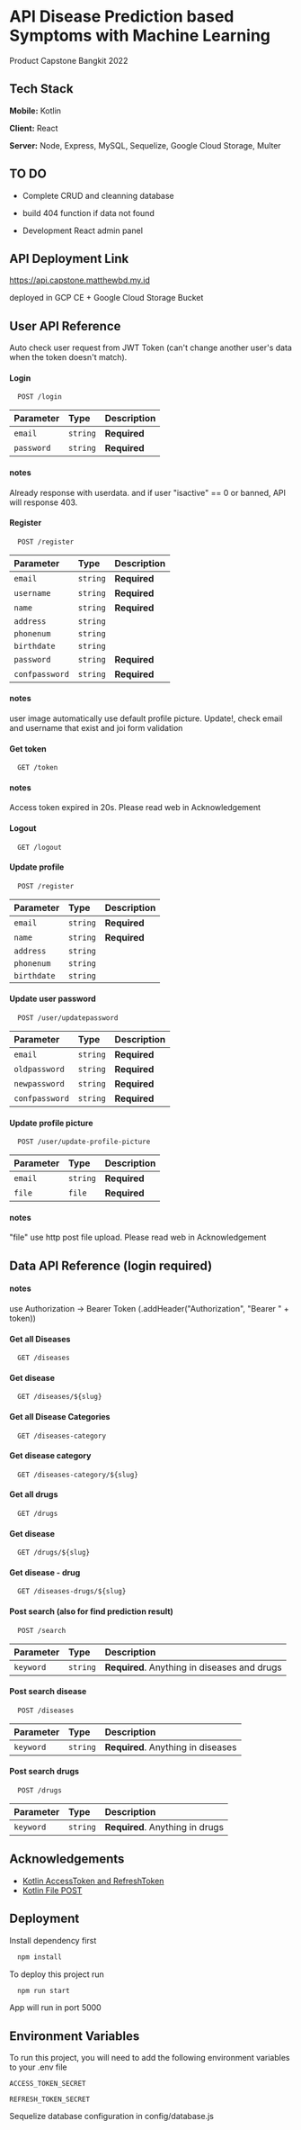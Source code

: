 # API Disease Prediction based Symptoms with Machine Learning

Product Capstone Bangkit 2022

## Tech Stack

**Mobile:** Kotlin

**Client:** React

**Server:** Node, Express, MySQL, Sequelize, Google Cloud Storage, Multer

## TO DO

- Complete CRUD and cleanning database

- build 404 function if data not found

- Development React admin panel

## API Deployment Link

https://api.capstone.matthewbd.my.id

deployed in GCP CE + Google Cloud Storage Bucket

## User API Reference

Auto check user request from JWT Token (can't change another user's data when the token doesn't match).

#### Login

```http
  POST /login
```

| Parameter  | Type     | Description  |
| :--------- | :------- | :----------- |
| `email`    | `string` | **Required** |
| `password` | `string` | **Required** |

#### notes

Already response with userdata. and if user "isactive" == 0 or banned, API will response 403.

#### Register

```http
  POST /register
```

| Parameter      | Type     | Description  |
| :------------- | :------- | :----------- |
| `email`        | `string` | **Required** |
| `username`     | `string` | **Required** |
| `name`         | `string` | **Required** |
| `address`      | `string` |              |
| `phonenum`     | `string` |              |
| `birthdate`    | `string` |              |
| `password`     | `string` | **Required** |
| `confpassword` | `string` | **Required** |

#### notes

user image automatically use default profile picture. Update!, check email and username that exist and joi form validation

#### Get token

```http
  GET /token
```

#### notes

Access token expired in 20s. Please read web in Acknowledgement

#### Logout

```http
  GET /logout
```

#### Update profile

```http
  POST /register
```

| Parameter   | Type     | Description  |
| :---------- | :------- | :----------- |
| `email`     | `string` | **Required** |
| `name`      | `string` | **Required** |
| `address`   | `string` |              |
| `phonenum`  | `string` |              |
| `birthdate` | `string` |              |

#### Update user password

```http
  POST /user/updatepassword
```

| Parameter      | Type     | Description  |
| :------------- | :------- | :----------- |
| `email`        | `string` | **Required** |
| `oldpassword`  | `string` | **Required** |
| `newpassword`  | `string` | **Required** |
| `confpassword` | `string` | **Required** |

#### Update profile picture

```http
  POST /user/update-profile-picture
```

| Parameter | Type     | Description  |
| :-------- | :------- | :----------- |
| `email`   | `string` | **Required** |
| `file`    | `file`   | **Required** |

#### notes

"file" use http post file upload. Please read web in Acknowledgement

## Data API Reference (login required)

#### notes

use Authorization -> Bearer Token
(.addHeader("Authorization", "Bearer " + token))

#### Get all Diseases

```http
  GET /diseases
```

#### Get disease

```http
  GET /diseases/${slug}
```

#### Get all Disease Categories

```http
  GET /diseases-category
```

#### Get disease category

```http
  GET /diseases-category/${slug}
```

#### Get all drugs

```http
  GET /drugs
```

#### Get disease

```http
  GET /drugs/${slug}
```

#### Get disease - drug

```http
  GET /diseases-drugs/${slug}
```

#### Post search (also for find prediction result)

```http
  POST /search
```

| Parameter | Type     | Description                                  |
| :-------- | :------- | :------------------------------------------- |
| `keyword` | `string` | **Required**. Anything in diseases and drugs |

#### Post search disease

```http
  POST /diseases
```

| Parameter | Type     | Description                        |
| :-------- | :------- | :--------------------------------- |
| `keyword` | `string` | **Required**. Anything in diseases |

#### Post search drugs

```http
  POST /drugs
```

| Parameter | Type     | Description                     |
| :-------- | :------- | :------------------------------ |
| `keyword` | `string` | **Required**. Anything in drugs |

## Acknowledgements

- [Kotlin AccessToken and RefreshToken ](https://stackoverflow.com/questions/22450036/refreshing-oauth-token-using-retrofit-without-modifying-all-calls)
- [Kotlin File POST ](https://stackoverflow.com/questions/57490228/how-to-upload-an-image-to-a-server-using-http-request-in-kotlin)

## Deployment

Install dependency first

```bash
  npm install
```

To deploy this project run

```bash
  npm run start
```

App will run in port 5000

## Environment Variables

To run this project, you will need to add the following environment variables to your .env file

`ACCESS_TOKEN_SECRET`

`REFRESH_TOKEN_SECRET`

Sequelize database configuration in config/database.js
